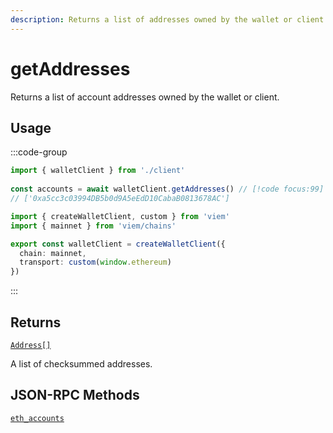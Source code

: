 ```yaml
---
description: Returns a list of addresses owned by the wallet or client.
---
```


# getAddresses

Returns a list of account addresses owned by the wallet or client.

## Usage

:::code-group

```ts [example.ts]
import { walletClient } from './client'
 
const accounts = await walletClient.getAddresses() // [!code focus:99]
// ['0xa5cc3c03994DB5b0d9A5eEdD10CabaB0813678AC']
```

```ts [client.ts]
import { createWalletClient, custom } from 'viem'
import { mainnet } from 'viem/chains'

export const walletClient = createWalletClient({
  chain: mainnet,
  transport: custom(window.ethereum)
})
```

:::

## Returns

[`Address[]`](/docs/glossary/types#address)

A list of checksummed addresses.


## JSON-RPC Methods

[`eth_accounts`](https://ethereum.org/en/developers/docs/apis/json-rpc/#eth_accounts)
